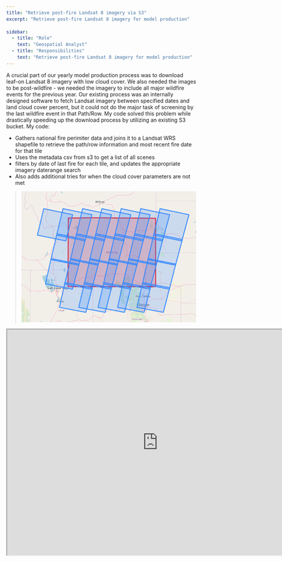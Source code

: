 ```yaml
---
title: "Retrieve post-fire Landsat 8 imagery via S3"
excerpt: "Retrieve post-fire Landsat 8 imagery for model production"

sidebar:
  - title: "Role"
    text: "Geospatial Analyst"
  - title: "Responsibilities"
    text: "Retrieve post-fire Landsat 8 imagery for model production"
---
```


A crucial part of our yearly model production process was to download leaf-on Landsat 8 imagery with low cloud cover. We also needed the images to be post-wildfire - we needed the imagery to include all major wildfire events for the previous year. Our existing process was an internally designed software to fetch Landsat imagery between specified dates and land cloud cover percent, but it could not do the major task of screening by the last wildfire event in that Path/Row. My code solved this problem while drastically speeding up the download process by utilizing an existing S3 bucket. My code:

* Gathers national fire perimiter data and joins it to a Landsat WRS shapefile to retrieve the path/row information and most recent fire date for that tile
* Uses the metadata csv from s3 to get a list of all scenes
* filters by date of last fire for each tile, and updates the appropriate imagery daterange search
* Also adds additional tries for when the cloud cover parameters are not met

> ![Image Alt Text](/assets/images/l8scene.PNG)

<iframe src="https://nbviewer.org/github/kmp24/kmp24.github.io/blob/master/docs/assets/Download_L8Imagery_Post_Fire.ipynb" width="800" height="600"></iframe>
